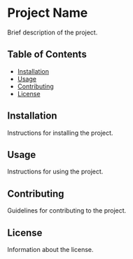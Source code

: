 # Project Name

Brief description of the project.

## Table of Contents

- [Installation](#installation)
- [Usage](#usage)
- [Contributing](#contributing)
- [License](#license)

## Installation

Instructions for installing the project.

## Usage

Instructions for using the project.

## Contributing

Guidelines for contributing to the project.

## License

Information about the license.

